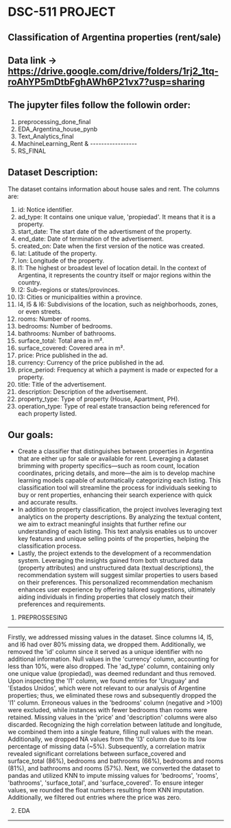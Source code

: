 # DSC-511 PROJECT
## Classification of Argentina properties (rent/sale)

Data link -> https://drive.google.com/drive/folders/1rj2_1tq-roAhYP5mDtbFghAWh6P21vx7?usp=sharing
---------

The jupyter files follow the followin order:
--------------------------------------------
1. preprocessing_done_final
2. EDA_Argentina_house_pynb
3. Text_Analytics_final
4. MachineLearning_Rent & -----------------
5. RS_FINAL

Dataset Description:
--------------------
The dataset contains information about house sales and rent. The columns are:
1. id: Notice identifier.
2. ad_type: It contains one unique value, 'propiedad'. It means that it is a property.
3. start_date: The start date of the advertisment of the property.
4. end_date: Date of termination of the advertisement.
5. created_on: Date when the first version of the notice was created.
6. lat: Latitude of the property.
7. lon: Longitude of the property.
8. l1: The highest or broadest level of location detail. In the context of Argentina, it represents the country itself or major regions within the country.
9. l2: Sub-regions or states/provinces.
10. l3: Cities or municipalities within a province.
11. l4, l5 & l6: Subdivisions of the location, such as neighborhoods, zones, or even streets.
12. rooms: Number of rooms.
13. bedrooms: Number of bedrooms.
14. bathrooms: Number of bathrooms.
15. surface_total: Total area in m².
16. surface_covered: Covered area in m².
17. price: Price published in the ad.
18. currency: Currency of the price published in the ad.
19. price_period: Frequency at which a payment is made or expected for a property.
20. title: Title of the advertisement.
21. description: Description of the advertisement.
22. property_type: Type of property (House, Apartment, PH).
23. operation_type: Type of real estate transaction being referenced for each property listed.

Our goals:
----------
- Create a classifier that distinguishes between properties in Argentina that are either up for sale or available for rent. Leveraging a dataset brimming with property specifics—such as room count, location coordinates, pricing details, and more—the aim is to develop machine learning models capable of automatically categorizing each listing. This classification tool will streamline the process for individuals seeking to buy or rent properties, enhancing their search experience with quick and accurate results.
- In addition to property classification, the project involves leveraging text analytics on the property descriptions. By analyzing the textual content, we aim to extract meaningful insights that further refine our understanding of each listing. This text analysis enables us to uncover key features and unique selling points of the properties, helping the classification process.
- Lastly, the project extends to the development of a recommendation system. Leveraging the insights gained from both structured data (property attributes) and unstructured data (textual descriptions), the recommendation system will suggest similar properties to users based on their preferences. This personalized recommendation mechanism enhances user experience by offering tailored suggestions, ultimately aiding individuals in finding properties that closely match their preferences and requirements.

1) PREPROSSESING
----------------
Firstly, we addressed missing values in the dataset. Since columns l4, l5, and l6 had over 80% missing data, we dropped them. Additionally, we removed the 'id' column since it served as a unique identifier with no additional information. Null values in the 'currency' column, accounting for less than 10%, were also dropped. The 'ad_type' column, containing only one unique value (propiedad), was deemed redundant and thus removed. Upon inspecting the 'l1' column, we found entries for 'Uruguay' and 'Estados Unidos', which were not relevant to our analysis of Argentine properties; thus, we eliminated these rows and subsequently dropped the 'l1' column. Erroneous values in the 'bedrooms' column (negative and >100) were excluded, while instances with fewer bedrooms than rooms were retained. Missing values in the 'price' and 'description' columns were also discarded. Recognizing the high correlation between latitude and longitude, we combined them into a single feature, filling null values with the mean. Additionally, we dropped NA values from the 'l3' column due to its low percentage of missing data (~5%). Subsequently, a correlation matrix revealed significant correlations between surface_covered and surface_total (86%), bedrooms and bathrooms (66%), bedrooms and rooms (81%), and bathrooms and rooms (57%). Next, we converted the dataset to pandas and utilized KNN to impute missing values for 'bedrooms', 'rooms', 'bathrooms', 'surface_total', and 'surface_covered'. To ensure integer values, we rounded the float numbers resulting from KNN imputation. Additionally, we filtered out entries where the price was zero.

2) EDA
-------
